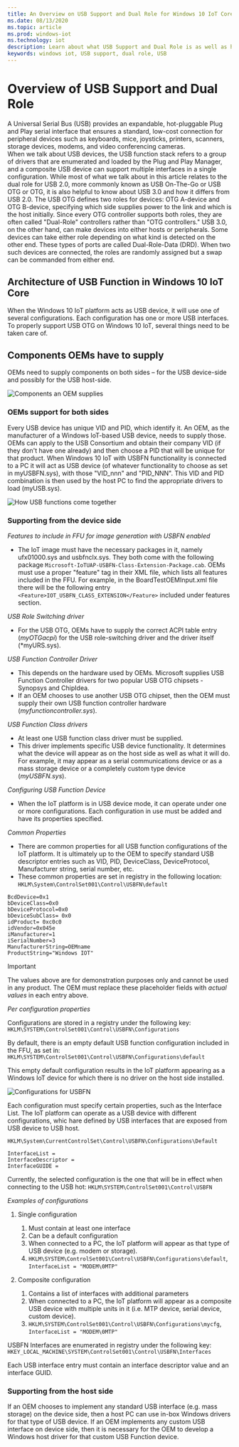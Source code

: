 ```yaml
---
title: An Overview on USB Support and Dual Role for Windows 10 IoT Core
ms.date: 08/13/2020
ms.topic: article
ms.prod: windows-iot
ms.technology: iot
description: Learn about what USB Support and Dual Role is as well as how to customize this for your Windows 10 IoT Core devices.
keywords: windows iot, USB support, dual role, USB
---
```


# Overview of USB Support and Dual Role

A Universal Serial Bus (USB) provides an expandable, hot-pluggable Plug and Play serial interface that ensures a standard, low-cost connection for peripheral devices such as keyboards, mice, joysticks, printers, scanners, storage devices, modems, and video conferencing cameras.  
When we talk about USB devices, the USB function stack refers to a group of drivers that are enumerated and loaded by the Plug and Play Manager, and a composite USB device can support multiple interfaces in a single configuration.
While most of what we talk about in this article relates to the dual role for USB 2.0, more commonly known as USB On-The-Go or USB OTG or OTG, it is also helpful to know about USB 3.0 and how it differs from USB 2.0.
The USB OTG defines two roles for devices: OTG A-device and OTG B-device, specifying which side supplies power to the link and which is the host initially. Since every OTG controller supports both roles, they are often called "Dual-Role" controllers rather than "OTG controllers."
USB 3.0, on the other hand, can make devices into either hosts or peripherals. Some devices can take either role depending on what kind is detected on the other end. These types of ports are called Dual-Role-Data (DRD). When two such devices are connected, the roles are randomly assigned but a swap can be commanded from either end.

## Architecture of USB Function in Windows 10 IoT Core

When the Windows 10 IoT platform acts as USB device, it will use one of several configurations. Each configuration has one or more USB interfaces.
To properly support USB OTG on Windows 10 IoT, several things need to be taken care of.  

## Components OEMs have to supply

OEMs need to supply components on both sides – for the USB device-side and possibly for the USB host-side.  

![Components an OEM supplies](../media/USB-Support/OEM-Components.png)

### OEMs support for both sides

Every USB device has unique VID and PID, which identify it. An OEM, as the manufacturer of a Windows IoT-based USB device, needs to supply those.  OEMs can apply to the USB Consortium and obtain their company VID (if they don't have one already) and then choose a PID that will be unique for that product. When Windows 10 IoT with USBFN functionality is connected to a PC it will act as USB device (of whatever functionality to choose as set in myUSBFN.sys), with those "VID_nnn" and "PID_NNN". This VID and PID combination is then used by the host PC to find the appropriate drivers to load (myUSB.sys).

![How USB functions come together](../media/USB-Support/OEM-supplies.png)

### Supporting from the device side

_Features to include in FFU for image generation with USBFN enabled_

* The IoT image must have the necessary packages in it, namely ufx01000.sys and usbfnclx.sys. They both come with the following package `Microsoft-IoTUAP-USBFN-Class-Extension-Package.cab`. OEMs must use a proper "feature" tag in their XML file, which lists all features included in the FFU. For example, in the BoardTestOEMInput.xml file there will be the following entry `<Feature>IOT_USBFN_CLASS_EXTENSION</Feature>` included under <Microsoft> features section. 

_USB Role Switching driver_
* For the USB OTG, OEMs have to supply the correct ACPI table entry (*myOTGacpi*) for the USB role-switching driver and the driver itself (*myURS.sys).

_USB Function Controller Driver_
* This depends on the hardware used by OEMs. Microsoft supplies USB Function Controller drivers for two popular USB OTG chipsets - Synopsys and ChipIdea.
* If an OEM chooses to use another USB OTG chipset, then the OEM must supply their own USB function controller hardware (*myfunctioncontroller.sys*).

_USB Function Class drivers_
* At least one USB function class driver must be supplied.
* This driver implements specific USB device functionality. It determines what the device will appear as on the host side as well as what it will do.
For example, it may appear as a serial communications device or as a mass storage device or a completely custom type device (*myUSBFN.sys*).

_Configuring USB Function Device_
* When the IoT platform is in USB device mode, it can operate under one or more configurations. Each configuration in use must be added and have its properties specified.

_Common Properties_
* There are common properties for all USB function configurations of the IoT platform. It is ultimately up to the OEM to specify standard USB descriptor
entries such as VID, PID, DeviceClass, DeviceProtocol, Manufacturer string, serial number, etc.
* These common properties are set in registry in the following location: `HKLM\System\ControlSet001\Control\USBFN\default`

```
BcdDevice=0x1
bDeviceClass=0x0
bDeviceProtocol=0x0
bDeviceSubClass= 0x0
idProduct= 0xc0c0
idVendor=0x045e
iManufacturer=1
iSerialNumber=3
ManufacturerString=OEMname
ProductString="Windows IOT"
```
> [!IMPORTANT]
> The values above are for demonstration purposes only and cannot be used in any product. The OEM must replace these placeholder fields with *actual values* in each entry above.

_Per configuration properties_

Configurations are stored in a registry under the following key: `HKLM\SYSTEM\ControlSet001\Control\USBFN\Configurations`

By default, there is an empty default USB function configuration included in the FFU, as set in: `HKLM\SYSTEM\ControlSet001\Control\USBFN\Configurations\default`

This empty default configuration results in the IoT platform appearing as a Windows IoT device for which there is no driver on the host side installed.

![Configurations for USBFN](../media/USB-Support/config-screenshot.png)

Each configuration must specify certain properties, such as the Interface List. The IoT platform can operate as a USB device with different configurations, whic hare defined by USB interfaces
that are exposed from USB device to USB host.

`HKLM\System\CurrentControlSet\Control\USBFN\Configurations\Default`

```
InterfaceList =
InterfaceDescriptor =
InterfaceGUIDE =
```

Currently, the selected configuration is the one that will be in effect when connecting to the USB hot: `HKLM\SYSTEM\ControlSet001\Control\USBFN`

_Examples of configurations_

1. Single configuration
   1. Must contain at least one interface
   2. Can be a default configuration
   3. When connected to a PC, the IoT platform will appear as that type of USB device (e.g. modem or storage).
   4. `HKLM\SYSTEM\ControlSet001\Control\USBFN\Configurations\default`, `InterfaceList = "MODEM\0MTP"`

2. Composite configuration
   1. Contains a list of interfaces with additional parameters
   2. When connected to a PC, the IoT platform will appear as a composite USB device with multiple units in it (i.e. MTP device, serial device, custom device).
   3. `HKLM\SYSTEM\ControlSet001\Control\USBFN\Configurations\mycfg`, `InterfaceList = "MODEM\0MTP"`

USBFN Interfaces are enumerated in registry under the following key:
`HKEY_LOCAL_MACHINE\SYSTEM\ControlSet001\Control\USBFN\Interfaces`

Each USB interface entry must contain an interface descriptor value and an interface GUID.

### Supporting from the host side

If an OEM chooses to implement any standard USB interface (e.g.  mass storage) on the device side, then a host PC can use in-box Windows drivers for that type of USB device.
If an OEM implements any custom USB interface on device side, then it is necessary for the OEM to develop a Windows host driver for that custom USB Function device.
